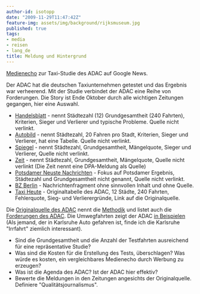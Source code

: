 ```yaml
---
author-id: isotopp
date: "2009-11-29T11:47:42Z"
feature-img: assets/img/background/rijksmuseum.jpg
published: true
tags:
- media
- reisen
- lang_de
title: Meldung und Hintergrund
---
```

[Medienecho](http://news.google.com/archivesearch?q=taxi+potsdam+karlsruhe+adac&scoring=a&hl=de&ned=de&sa=N&start=10) zur Taxi-Studie des ADAC auf Google News.</div></div>

Der ADAC hat die deutschen Taxiunternehmen getestet und das Ergebnis war verheerend. Mit der Studie verbindet der ADAC eine Reihe von Forderungen. Die Story ist Ende Oktober durch alle wichtigen Zeitungen gegangen, hier eine Auswahl.

- [Handelsblatt](http://www.handelsblatt.com/magazin/business-travel/test-schwere-defizite-bei-deutschen-taxifahrern;2473868) - nennt Städtezahl (12) Grundgesamtheit (240 Fahrten), Kriterien, Sieger und Verlierer und typische Probleme. Quelle nicht verlinkt.
- [Autobild](http://www.autobild.de/artikel/adac-taxitest-2009_999862.html) - nennt Städtezahl, 20 Fahren pro Stadt, Kriterien, Sieger und Verlierer, hat eine Tabelle. Quelle nicht verlinkt.
- [Spiegel](http://www.spiegel.de/reise/aktuell/0,1518,657329,00.html) - nennt Städtezahl, Grundgesamtheit, Mängelquote, Sieger und Verlierer, Quelle nicht verlinkt.
- [Zeit](http://www.zeit.de/auto/2009-10/auto-taxi-adac) - nennt Städtezahl, Grundgesamtheit, Mängelquote, Quelle nicht verlinkt (Die Zeit nennt eine DPA-Meldung als Quelle)
- [Potsdamer Neuste Nachrichten](http://www.pnn.de/potsdam/230297/) - Fokus auf Potsdamer Ergebnis, Städtezahl und Grundgesamtheit nicht genannt, Quelle nicht verlinkt.
- [BZ Berlin](http://www.bz-berlin.de/archiv/nachrichten-article625106.html) - Nachrichtenfragment ohne sinnvollen Inhalt und ohne Quelle.
- [Taxi Heute](http://www.taxi-heute.de/nachricht/news.php?id=62067) - Originaltabelle des ADAC, 12 Städte, 240 Fahrten, Fehlerquote, Sieg- und Verlierergründe, Link auf die Originalquelle.

Die [Originalquelle des ADAC](http://www1.adac.de/Tests/Mobilitaet_und_Reise/taxitest/testjahr_2009/default.asp?TL=2) nennt die [Methodik](http://www1.adac.de/Tests/Mobilitaet_und_Reise/taxitest/testjahr_2009/methodik/default.asp?ComponentID=270858&SourcePageID=271470) und listet auch die [Forderungen des ADAC](http://www1.adac.de/Tests/Mobilitaet_und_Reise/taxitest/testjahr_2009/forderungen/default.asp?ComponentID=270857&SourcePageID=271470). Die Umwegfahrten zeigt der ADAC [in Beispielen](http://www1.adac.de/Tests/Mobilitaet_und_Reise/taxitest/testjahr_2009/slideshow_umwege/default.asp?ComponentID=272001&SourcePageID=271470) (Als jemand, der in Karlsruhe Auto gefahren ist, finde ich die Karlsruhe "Irrfahrt" ziemlich interessant).

- Sind die Grundgesamtheit und die Anzahl der Testfahrten ausreichend für eine repräsentative Studie?
- Was sind die Kosten für die Erstellung des Tests, überschlagen? Was würde es kosten, ein vergleichbares Medienecho durch Werbung zu erzeugen?
- Was ist die Agenda des ADAC? Ist der ADAC hier effektiv?
- Bewerte die Meldungen in den Zeitungen angesichts der Originalquelle. Definiere "Qualitätsjournalismus".
